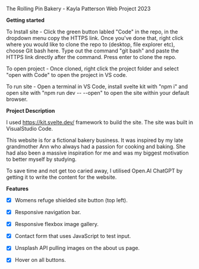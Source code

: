 The Rolling Pin Bakery - Kayla Patterson Web Project 2023

**Getting started**

To Install site - Click the green button labled "Code" in the repo, in the dropdown menu copy the HTTPS link. Once you've done that, right click where you would like to clone the repo to (desktop, file explorer etc), choose Git bash here. 
Type out the command "git bash" and paste the HTTPS link directly after the command. Press enter to clone the repo.

To open project - Once cloned, right click the project folder and select "open with Code" to open the project in VS code.

To run site - Open a terminal in VS Code, install svelte kit with "npm i" and open site with "npm run dev -- --open" to open the site within your default browser. 

**Project Description**

I used https://kit.svelte.dev/ framework to build the site. The site was built in VisualStudio Code.

This website is for a fictional bakery business. It was inspired by my late grandmother Ann who always had a passion for cooking and baking.
She had also been a massive inspiration for me and was my biggest motivation to better myself by studying. 

To save time and not get too caried away, I utilised Open.AI ChatGPT by getting it to write the content for the website. 

**Features**

- [x] Womens refuge shielded site button (top left).

- [x] Responsive navigation bar.

- [x] Responsive flexbox image gallery.

- [x] Contact form that uses JavaScript to test input.

- [x] Unsplash API pulling images on the about us page.

- [x] Hover on all buttons. 


